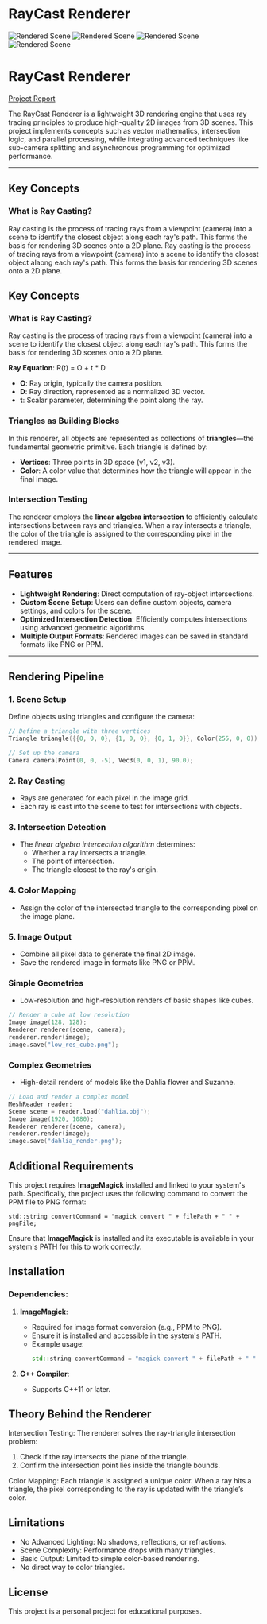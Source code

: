 # RayCast Renderer
![Rendered Scene](https://github.com/Silent0Wings/RayCast-Renderer/blob/ccea9cce6a20f92a9ce836cf03a78983156d97e4/src/img/suzane2000.png)
![Rendered Scene](https://github.com/Silent0Wings/RayCast-Renderer/blob/0d70f502cf390c3f684a59b6940151f66277709a/src/img/dhalia%20resolution.png)
![Rendered Scene](https://github.com/Silent0Wings/RayCast-Renderer/blob/11f97693d6eb489b350571ddb001aaaff9069bcd/src/img/suzane%20colored%20options1.png)
![Rendered Scene](src/img/dear2.png)


# RayCast Renderer

[Project Report](Github.pdf)

The RayCast Renderer is a lightweight 3D rendering engine that uses ray tracing principles to produce high-quality 2D images from 3D scenes. This project implements concepts such as vector mathematics, intersection logic, and parallel processing, while integrating advanced techniques like sub-camera splitting and asynchronous programming for optimized performance.

---
## Key Concepts

### What is Ray Casting?
Ray casting is the process of tracing rays from a viewpoint (camera) into a scene to identify the closest object along each ray's path. This forms the basis for rendering 3D scenes onto a 2D plane.
Ray casting is the process of tracing rays from a viewpoint (camera) into a scene to identify the closest object alaong each ray's path. This forms the basis for rendering 3D scenes onto a 2D plane.

## Key Concepts

### What is Ray Casting?
Ray casting is the process of tracing rays from a viewpoint (camera) into a scene to identify the closest object along each ray's path. This forms the basis for rendering 3D scenes onto a 2D plane.

**Ray Equation**:
R(t) = O + t * D

- **O**: Ray origin, typically the camera position.
- **D**: Ray direction, represented as a normalized 3D vector.
- **t**: Scalar parameter, determining the point along the ray.

### Triangles as Building Blocks
In this renderer, all objects are represented as collections of **triangles**—the fundamental geometric primitive. Each triangle is defined by:
- **Vertices**: Three points in 3D space (v1, v2, v3).
- **Color**: A color value that determines how the triangle will appear in the final image.

### Intersection Testing
The renderer employs the **linear algebra intersection** to efficiently calculate intersections between rays and triangles. When a ray intersects a triangle, the color of the triangle is assigned to the corresponding pixel in the rendered image.

---

## Features

- **Lightweight Rendering**: Direct computation of ray-object intersections.
- **Custom Scene Setup**: Users can define custom objects, camera settings, and colors for the scene.
- **Optimized Intersection Detection**: Efficiently computes intersections using advanced geometric algorithms.
- **Multiple Output Formats**: Rendered images can be saved in standard formats like PNG or PPM.

---

## Rendering Pipeline

### 1. Scene Setup
Define objects using triangles and configure the camera:

```cpp
// Define a triangle with three vertices
Triangle triangle({{0, 0, 0}, {1, 0, 0}, {0, 1, 0}}, Color(255, 0, 0)); 

// Set up the camera
Camera camera(Point(0, 0, -5), Vec3(0, 0, 1), 90.0);
```

### 2. Ray Casting
- Rays are generated for each pixel in the image grid.
- Each ray is cast into the scene to test for intersections with objects.

### 3. Intersection Detection
- The *linear algebra intercection algorithm* determines:
  - Whether a ray intersects a triangle.
  - The point of intersection.
  - The triangle closest to the ray's origin.

### 4. Color Mapping
- Assign the color of the intersected triangle to the corresponding pixel on the image plane.

### 5. Image Output
- Combine all pixel data to generate the final 2D image.
- Save the rendered image in formats like PNG or PPM.


### Simple Geometries
- Low-resolution and high-resolution renders of basic shapes like cubes.

```cpp
// Render a cube at low resolution
Image image(128, 128);
Renderer renderer(scene, camera);
renderer.render(image);
image.save("low_res_cube.png");
```
### Complex Geometries
- High-detail renders of models like the Dahlia flower and Suzanne.

```cpp
// Load and render a complex model
MeshReader reader;
Scene scene = reader.load("dahlia.obj");
Image image(1920, 1080);
Renderer renderer(scene, camera);
renderer.render(image);
image.save("dahlia_render.png");

```


## Additional Requirements

This project requires **ImageMagick** installed and linked to your system's path. Specifically, the project uses the following command to convert the PPM file to PNG format:

`std::string convertCommand = "magick convert " + filePath + " " + pngFile;`

Ensure that **ImageMagick** is installed and its executable is available in your system's PATH for this to work correctly.


## Installation

### Dependencies:
1. **ImageMagick**:
   - Required for image format conversion (e.g., PPM to PNG).
   - Ensure it is installed and accessible in the system's PATH.
   - Example usage:
     ```cpp
     std::string convertCommand = "magick convert " + filePath + " " + pngFile;
     ```

2. **C++ Compiler**:
   - Supports C++11 or later.

## Theory Behind the Renderer

Intersection Testing:
The renderer solves the ray-triangle intersection problem:
1. Check if the ray intersects the plane of the triangle.
2. Confirm the intersection point lies inside the triangle bounds.

Color Mapping:
Each triangle is assigned a unique color. When a ray hits a triangle, the pixel corresponding to the ray is updated with the triangle’s color.

## Limitations

- No Advanced Lighting: No shadows, reflections, or refractions.
- Scene Complexity: Performance drops with many triangles.
- Basic Output: Limited to simple color-based rendering.
- No direct way to color triangles.

## License

This project is a personal project for educational purposes.
